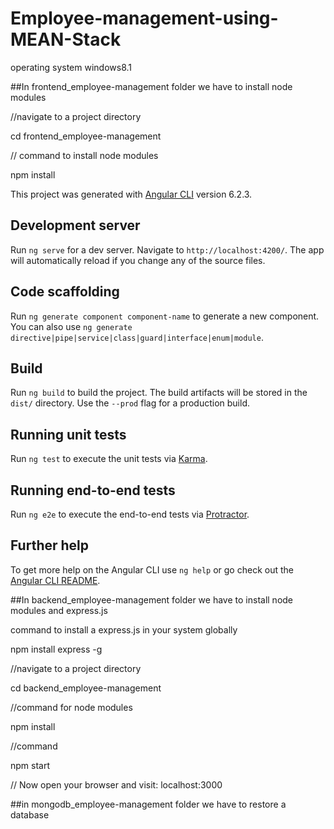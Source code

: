 # Employee-management-using-MEAN-Stack



operating system windows8.1

##In frontend_employee-management folder we have to install node modules

//navigate to a project directory

cd frontend_employee-management

// command to install node modules

npm install

This project was generated with [Angular CLI](https://github.com/angular/angular-cli) version 6.2.3.

## Development server

Run `ng serve` for a dev server. Navigate to `http://localhost:4200/`. The app will automatically reload if you change any of the source files.

## Code scaffolding

Run `ng generate component component-name` to generate a new component. You can also use `ng generate directive|pipe|service|class|guard|interface|enum|module`.

## Build

Run `ng build` to build the project. The build artifacts will be stored in the `dist/` directory. Use the `--prod` flag for a production build.

## Running unit tests

Run `ng test` to execute the unit tests via [Karma](https://karma-runner.github.io).

## Running end-to-end tests

Run `ng e2e` to execute the end-to-end tests via [Protractor](http://www.protractortest.org/).

## Further help

To get more help on the Angular CLI use `ng help` or go check out the [Angular CLI README](https://github.com/angular/angular-cli/blob/master/README.md).




##In backend_employee-management folder we have to install node modules and express.js

command to install a express.js in your system globally

npm install express -g

//navigate to a project directory

cd backend_employee-management

//command for node modules

npm install

//command

npm start

// Now open your browser and visit: localhost:3000


##in mongodb_employee-management folder we have to restore a database


